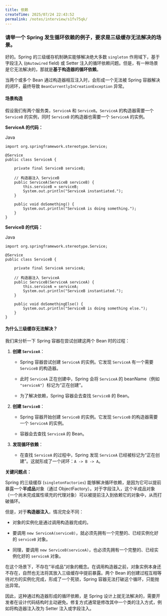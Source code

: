 ```yaml
---
title: 依赖
createTime: 2025/07/24 22:43:52
permalink: /notes/interview/s1fv75qk/
---
```

### 请举一个 Spring 发生循环依赖的例子，要求是三级缓存无法解决的场景。

好的。Spring 的三级缓存机制确实能够解决绝大多数 `singleton` 作用域下，基于字段注入 (`@Autowired` field) 或 Setter 注入的循环依赖问题。但是，有一种场景是它无法解决的，那就是**基于构造器的循环依赖**。

当两个或多个 Bean 通过构造器相互注入时，会形成一个无法被 Spring 容器解决的闭环，最终导致 `BeanCurrentlyInCreationException` 异常。

#### 场景构造

假设我们有两个服务类，`ServiceA` 和 `ServiceB`。`ServiceA` 的构造器需要一个 `ServiceB` 的实例，同时 `ServiceB` 的构造器也需要一个 `ServiceA` 的实例。

**ServiceA 的代码：**

Java

```
import org.springframework.stereotype.Service;

@Service
public class ServiceA {

    private final ServiceB serviceB;

    // 构造器注入 ServiceB
    public ServiceA(ServiceB serviceB) {
        this.serviceB = serviceB;
        System.out.println("ServiceA instantiated.");
    }

    public void doSomething() {
        System.out.println("ServiceA is doing something.");
    }
}
```

**ServiceB 的代码：**

Java

```
import org.springframework.stereotype.Service;

@Service
public class ServiceB {

    private final ServiceA serviceA;

    // 构造器注入 ServiceA
    public ServiceB(ServiceA serviceA) {
        this.serviceA = serviceA;
        System.out.println("ServiceB instantiated.");
    }
    
    public void doSomethingElse() {
        System.out.println("ServiceB is doing something else.");
    }
}
```

#### 为什么三级缓存无法解决？

我们来分析一下 Spring 容器在尝试创建这两个 Bean 时的过程：

1. **创建 `ServiceA`**：
    
    - Spring 容器尝试创建 `ServiceA` 的实例。它发现 `ServiceA` 有一个需要 `ServiceB` 的构造器。
        
    - 此时 `ServiceA` 正在创建中，Spring 会将 `ServiceA` 的 beanName（例如 `"serviceA"`）标记为“正在创建”。
        
    - 为了解决依赖，Spring 容器会去查找 `ServiceB` 的 Bean。
        
2. **创建 `ServiceB`**：
    
    - Spring 容器开始创建 `ServiceB` 的实例。它发现 `ServiceB` 的构造器需要一个 `ServiceA` 的实例。
        
    - 容器会去查找 `ServiceA` 的 Bean。
        
3. **发现循环依赖**：
    
    - 在查找 `ServiceA` 的过程中，Spring 发现 `ServiceA` 已经被标记为“正在创建”。这就形成了一个闭环：`A -> B -> A`。

**关键问题点：**

Spring 的三级缓存 (`singletonFactories`) 能够解决循环依赖，是因为它可以提前暴露一个**半成品**对象（通过 ObjectFactory）。对于字段注入，这个半成品对象（一个尚未完成属性填充的代理对象）可以被提前注入到依赖它的对象中，从而打破循环。

但是，对于**构造器注入**，情况完全不同：

- 对象的实例化是通过调用构造器完成的。
    
- 要调用 `new ServiceA(serviceB)`，就必须先拥有一个完整的、已经实例化好的 `serviceB` 对象。
    
- 同理，要调用 `new ServiceB(serviceA)`，也必须先拥有一个完整的、已经实例化好的 `serviceA` 对象。

在这个场景下，不存在“半成品”对象的概念。在调用构造器之前，对象实例本身还不存在，自然也无法将其放入三级缓存中提前暴露。两个 Bean 的创建过程互相等待对方的实例化完成，形成了一个死锁，Spring 容器无法打破这个循环，只能抛出异常。

因此，这种通过构造器形成的循环依赖，是 Spring 设计上就无法解决的，需要开发者在设计代码结构时主动避免。修复方式通常是修改其中一个类的注入方式，例如将构造器注入改为 Setter 注入或字段注入。